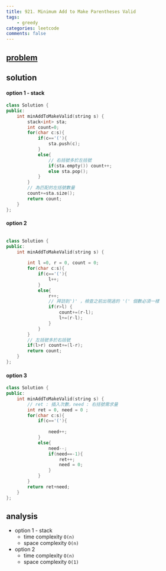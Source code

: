 ```yaml
---
title: 921. Minimum Add to Make Parentheses Valid
tags:  
    - greedy
categories: leetcode
comments: false
---
```


## [problem](https://leetcode.com/problems/minimum-add-to-make-parentheses-valid/)

## solution

#### option 1 - stack
```c++
class Solution {
public:
    int minAddToMakeValid(string s) {
        stack<int> sta;
        int count=0;
        for(char c:s){
            if(c=='('){
                sta.push(c);
            }
            else{
                // 右括號多於左括號
                if(sta.empty()) count++;
                else sta.pop();
            }
        }
        // 為匹配的左括號數量
        count+=sta.size();
        return count;
    }
};

```
#### option 2 
```c++

class Solution {
public:
    int minAddToMakeValid(string s) {
        
        int l =0, r = 0, count = 0;
        for(char c:s){
            if(c=='('){
                l++;
            }
            else{
                r++;
                // 拜訪到')' ，檢查之前出現過的 '(' 個數必須一樣
                if(r>l) {
                    count+=(r-l);
                    l+=(r-l);
                }
            }
        }
        // 左括號多於右括號
        if(l>r) count+=(l-r);
        return count;
    }
};
```

#### option 3

```c++
class Solution {
public:
    int minAddToMakeValid(string s) {
        // ret : 插入次數，need : 右括號需求量
        int ret = 0, need = 0 ;
        for(char c:s){
            if(c=='('){
                
                need++;
            }
            else{
                need--;
                if(need==-1){
                    ret++;
                    need = 0;
                }
            }
        }
        return ret+need;
    }
};
```
## analysis
- option 1 - stack
    - time complexity `O(n)`
    - space complexity `O(n)`
- option 2 
    - time complexity `O(n)`
    - space complexity `O(1)`